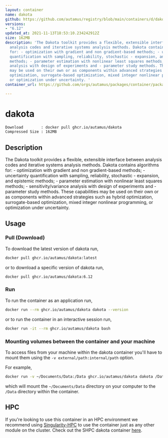 ```yaml
---
layout: container
name: dakota
github: https://github.com/autamus/registry/blob/main/containers/d/dakota/spack.yaml
versions:
- "6.12"
updated_at: 2021-11-13T18:53:10.234242912Z
size: 162MB
description: 'The Dakota toolkit provides a flexible, extensible interface between
  analysis codes and iterative systems analysis methods. Dakota contains algorithms
  for: - optimization with gradient and non gradient-based methods; - uncertainty
  quantification with sampling, reliability, stochastic - expansion, and epistemic
  methods; - parameter estimation with nonlinear least squares methods; - sensitivity/variance
  analysis with design of experiments and - parameter study methods. These capabilities
  may be used on their own or as components within advanced strategies such as hybrid
  optimization, surrogate-based optimization, mixed integer nonlinear programming,
  or optimization under uncertainty. '
container_url: https://github.com/orgs/autamus/packages/container/package/dakota

---
```

# dakota
```bash 
Download        : docker pull ghcr.io/autamus/dakota
Compressed Size : 162MB
```

## Description
The Dakota toolkit provides a flexible, extensible interface between analysis codes and iterative systems analysis methods. Dakota contains algorithms for: - optimization with gradient and non gradient-based methods; - uncertainty quantification with sampling, reliability, stochastic - expansion, and epistemic methods; - parameter estimation with nonlinear least squares methods; - sensitivity/variance analysis with design of experiments and - parameter study methods. These capabilities may be used on their own or as components within advanced strategies such as hybrid optimization, surrogate-based optimization, mixed integer nonlinear programming, or optimization under uncertainty. 

## Usage
### Pull (Download)
To download the latest version of dakota run,

```bash
docker pull ghcr.io/autamus/dakota:latest
```

or to download a specific version of dakota run,

```bash
docker pull ghcr.io/autamus/dakota:6.12
```
### Run
To run the container as an application run,
```bash
docker run --rm ghcr.io/autamus/dakota dakota --version
```

or to run the container in an interactive session run,
```bash
docker run -it --rm ghcr.io/autamus/dakota bash
```

### Mounting volumes between the container and your machine
To access files from your machine within the dakota container you'll have to mount them using the `-v external/path:internal/path` option.

For example,
```bash
docker run -v ~/Documents/Data:/Data ghcr.io/autamus/dakota dakota /Data/myData.csv
```
which will mount the `~/Documents/Data` directory on your computer to the `/Data` directory within the container.

## HPC
If you're looking to use this container in an HPC environment we recommend using [Singularity-HPC](https://singularity-hpc.readthedocs.io) to use the container just as any other module on the cluster. Check out the SHPC dakota container [here](https://singularityhub.github.io/singularity-hpc/r/ghcr.io-autamus-dakota/).